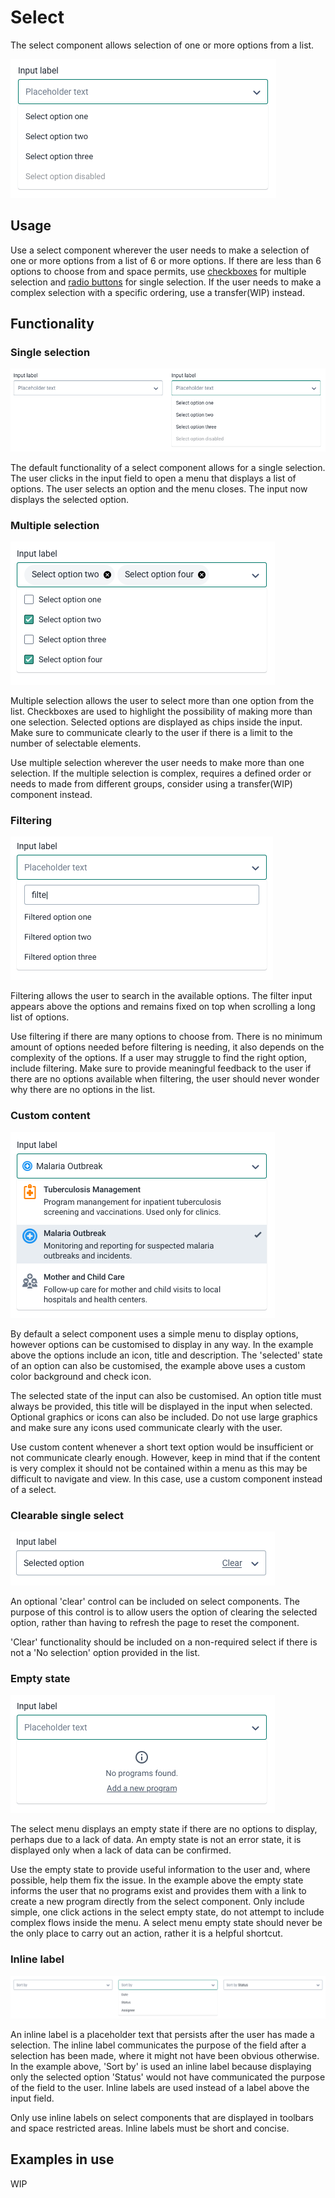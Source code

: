 # Select
The select component allows selection of one or more options from a list.

![](../images/select.png)


## Usage
Use a select component wherever the user needs to make a selection of one or more options from a list of 6 or more options. If there are less than 6 options to choose from and space permits, use [checkboxes](../atoms/checkbox.md) for multiple selection and [radio buttons](../atoms/radio.md) for single selection. If the user needs to make a complex selection with a specific ordering, use a transfer(WIP) instead.

## Functionality

### Single selection
![](../images/select-single.png)

The default functionality of a select component allows for a single selection. The user clicks in the input field to open a menu that displays a list of options. The user selects an option and the menu closes. The input now displays the selected option.

### Multiple selection
![](../images/select-multiple.png)

Multiple selection allows the user to select more than one option from the list. Checkboxes are used to highlight the possibility of making more than one selection. Selected options are displayed as chips inside the input. Make sure to communicate clearly to the user if there is a limit to the number of selectable elements.

Use multiple selection wherever the user needs to make more than one selection. If the multiple selection is complex, requires a defined order or needs to made from different groups, consider using a transfer(WIP) component instead.

### Filtering
![](../images/select-filter.png)

Filtering allows the user to search in the available options. The filter input appears above the options and remains fixed on top when scrolling a long list of options.

Use filtering if there are many options to choose from. There is no minimum amount of options needed before filtering is needing, it also depends on the complexity of the options. If a user may struggle to find the right option, include filtering. Make sure to provide meaningful feedback to the user if there are no options available when filtering, the user should never wonder why there are no options in the list.

### Custom content
![](../images/select-custom.png)

By default a select component uses a simple menu to display options, however options can be customised to display in any way. In the example above the options include an icon, title and description. The 'selected' state of an option can also be customised, the example above uses a custom color background and check icon.

The selected state of the input can also be customised. An option title must always be provided, this title will be displayed in the input when selected. Optional graphics or icons can also be included. Do not use large graphics and make sure any icons used communicate clearly with the user.

Use custom content whenever a short text option would be insufficient or not communicate clearly enough. However, keep in mind that if the content is very complex it should not be contained within a menu as this may be difficult to navigate and view. In this case, use a custom component instead of a select.


### Clearable single select
![](../images/select-clear.png)

An optional 'clear' control can be included on select components. The purpose of this control is to allow users the option of clearing the selected option, rather than having to refresh the page to reset the component.

'Clear' functionality should be included on a non-required select if there is not a 'No selection' option provided in the list.

### Empty state
![](../images/select-empty.png)

The select menu displays an empty state if there are no options to display, perhaps due to a lack of data. An empty state is not an error state, it is displayed only when a lack of data can be confirmed.

Use the empty state to provide useful information to the user and, where possible, help them fix the issue. In the example above the empty state informs the user that no programs exist and provides them with a link to create a new program directly from the select component. Only include simple, one click actions in the select empty state, do not attempt to include complex flows inside the menu. A select menu empty state should never be the only place to carry out an action, rather it is a helpful shortcut.

### Inline label
![](../images/select-inlinelabel.png)

An inline label is a placeholder text that persists after the user has made a selection. The inline label communicates the purpose of the field after a selection has been made, where it might not have been obvious otherwise. In the example above, 'Sort by' is used an inline label because displaying only the selected option 'Status' would not have communicated the purpose of the field to the user. Inline labels are used instead of a label above the input field.

Only use inline labels on select components that are displayed in toolbars and space restricted areas. Inline labels must be short and concise.


## Examples in use

WIP
<!-- ![](../images/checkbox-example.png)
*Checkboxes are used for toggling on/off the display of certain elements. Checkbox status True/On indicates that this element will display* -->
